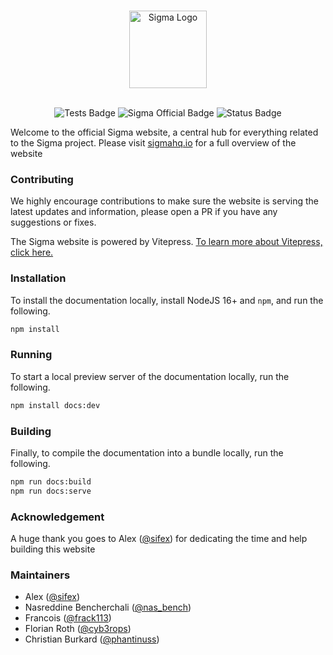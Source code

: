 <a href="https://sigmahq.io/"> <!-- markdownlint-disable MD041 -->

<p align="center">
<br />
<picture>
  <source media="(prefers-color-scheme: dark)" srcset="https://cdn.jsdelivr.net/gh/SigmaHQ/sigmahq.github.io@master/images/sigma_logo_dark.png#gh-dark-mode-only">
  <img height="124" alt="Sigma Logo" src="https://cdn.jsdelivr.net/gh/SigmaHQ/sigmahq.github.io@master/images/sigma_logo_light.png#gh-light-mode-only">
</picture>
</p>
</a>

<p align="center">
<br />

<img src="https://github.com/SigmaHQ/sigmahq.github.io/actions/workflows/docs.yml/badge.svg" alt="Tests Badge" />
<img src="https://cdn.jsdelivr.net/gh/SigmaHQ/sigmahq.github.io@master/images/Sigma%20Official%20Badge.svg" alt="Sigma Official Badge" />
<img src="https://img.shields.io/badge/Status-beta-orange" alt="Status Badge" />
</p>

Welcome to the official Sigma website, a central hub for everything related to the Sigma project. Please visit [sigmahq.io](https://sigmahq.io/) for a full overview of the website

### Contributing

We highly encourage contributions to make sure the website is serving the latest updates and information, please open a PR if you have any suggestions or fixes.

The Sigma website is powered by Vitepress. [To learn more about Vitepress, click here.](https://vitepress.vuejs.org/guide/getting-started)

### Installation

To install the documentation locally, install NodeJS 16+ and `npm`, and run the following.

```bash
npm install
```

### Running

To start a local preview server of the documentation locally, run the following.

```bash
npm install docs:dev
```

### Building

Finally, to compile the documentation into a bundle locally, run the following.

```bash
npm run docs:build
npm run docs:serve
```

### Acknowledgement

A huge thank you goes to Alex ([@sifex](https://twitter.com/sifex)) for dedicating the time and help building this website

### Maintainers

- Alex ([@sifex](https://twitter.com/sifex))
- Nasreddine Bencherchali ([@nas_bench](https://twitter.com/nas_bench))
- Francois ([@frack113](https://twitter.com/frack113))
- Florian Roth ([@cyb3rops](https://twitter.com/cyb3rops/))
- Christian Burkard ([@phantinuss](https://twitter.com/phantinuss))
